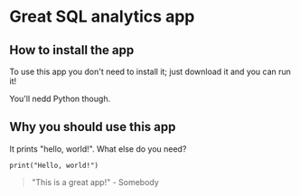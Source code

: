 # Great SQL analytics app

## How to install the app

To use this app you don't need to install it; just download it and you can run it!

You'll nedd Python though.

## Why you should use this app

It prints "hello, world!". What else do you need?

```
print("Hello, world!")
```

> "This is a great app!" - Somebody
